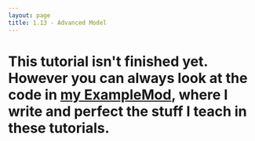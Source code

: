 ```yaml
---
layout: page
title: 1.13 - Advanced Model
---
```


# This tutorial isn't finished yet. However you can always look at the code in [my ExampleMod](https://github.com/Cadiboo/Example-Mod/), where I write and perfect the stuff I teach in these tutorials.
